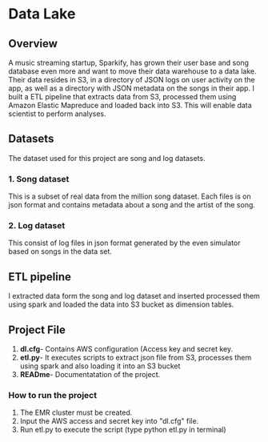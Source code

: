 # Data Lake

## Overview
A music streaming startup, Sparkify, has grown their user base and song database even more and want to move their data warehouse to a data lake. Their data resides in S3, in a directory of JSON logs on user activity on the app, as well as a directory with JSON metadata on the songs in their app. I built a ETL pipeline that extracts data from S3, processed them using Amazon Elastic Mapreduce and loaded back into S3. This will enable data scientist to perform analyses.

## Datasets
The dataset used for this project are song and log datasets.
### 1. Song dataset
This is a subset of real data from the million song dataset. Each files is on json format and contains metadata about a song and the artist of the song.
### 2. Log dataset
This consist of log files in json format generated by the even simulator based on songs in the data set.


## ETL pipeline
I extracted data form the song and log dataset and inserted processed them using spark and loaded the data into S3 bucket as dimension tables.

## Project File
1. **dl.cfg**- Contains AWS configuration (Access key and secret key.
2. **etl.py**- It executes scripts to extract json file from S3, processes them using spark and also loading it into an S3 bucket
3. **READme**- Documentatation of the project.

### How to run the project
1. The EMR cluster must be created.
2. Input the AWS access and secret key into "dl.cfg" file.
3. Run etl.py to execute the script (type python etl.py in terminal)

